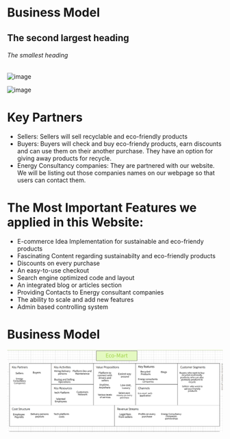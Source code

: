 
# Business Model
## The second largest heading
###### The smallest heading



![image](https://user-images.githubusercontent.com/62741672/127739099-f799b51a-8d47-45e9-90e9-4054704225fa.png)


![image](https://user-images.githubusercontent.com/62741672/127739191-5699ae25-52ae-4344-b075-5dad270abde7.png)






# Key Partners
- Sellers: Sellers will sell recyclable and eco-friendly products
- Buyers: Buyers will check and buy eco-friendy products, earn discounts and can use them on their another purchase. They have an option for giving away products for recycle.
- Energy Consultancy companies: They are partnered with our website. We will be listing out those companies names on our webpage so that users can contact them.








# The Most Important Features we applied in this Website:
- E-commerce Idea Implementation for sustainable and eco-friendy products
- Fascinating Content regarding sustainabilty and eco-friendly products
- Discounts on every purchase
- An easy-to-use checkout
- Search engine optimized code and layout
- An integrated blog or articles section
- Providing Contacts to Energy consultant companies 
- The ability to scale and add new features
- Admin based controlling system








# Business Model
![Capture](https://github.com/YashKandalkar/eco-mart/blob/1408487da00804cfb10a59e58f7606f5d7d52c38/images/EcomartBusinessModel.png)
